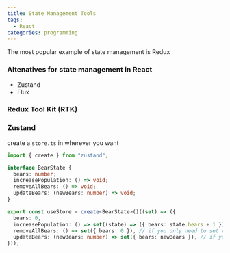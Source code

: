 ```yaml
---
title: State Management Tools
tags:
  - React
categories: programming
---
```


The most popular example of state management is Redux

### Altenatives for state management in React

- Zustand
- Flux

### Redux Tool Kit (RTK)

### Zustand

create a `store.ts` in wherever you want

```Typescript
import { create } from "zustand";

interface BearState {
  bears: number;
  increasePopulation: () => void;
  removeAllBears: () => void;
  updateBears: (newBears: number) => void;
}

export const useStore = create<BearState>()((set) => ({
  bears: 0,
  increasePopulation: () => set((state) => ({ bears: state.bears + 1 })), // if you need to access the state
  removeAllBears: () => set({ bears: 0 }), // if you only need to set value
  updateBears: (newBears: number) => set({ bears: newBears }), // if you have input
}));
```
